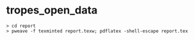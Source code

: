 # tropes_open_data
```
> cd report
> pweave -f texminted report.texw; pdflatex -shell-escape report.tex
```
